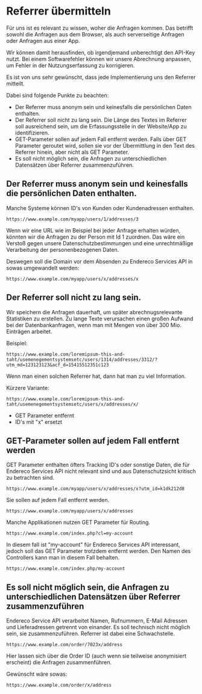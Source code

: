 # Referrer übermitteln

Für uns ist es relevant zu wissen, woher die Anfragen kommen. Das betrifft sowohl die Anfragen aus dem Browser, als
auch serverseitige Anfragen oder Anfragen aus einer App.

Wir können damit herausfinden, ob irgendjemand unberechtigt den API-Key nutzt. Bei einem Softwarefehler können wir
unsere Abrechnung anpassen, um Fehler in der Nutzungserfassung zu korrigieren.

Es ist von uns sehr gewünscht, dass jede Implementierung uns den Referrer mitteilt.

Dabei sind folgende Punkte zu beachten:

- Der Referrer muss anonym sein und keinesfalls die persönlichen Daten enthalten.
- Der Referrer soll nicht zu lang sein. Die Länge des Textes im Referrer soll ausreichend sein, um die Erfassungsstelle
  in der Website/App zu identifizieren.
- GET-Parameter sollen auf jedem Fall entfernt werden. Falls über GET Parameter geroutet wird, sollen sie vor der
  Übermittlung in den Text des Referrer hinein, aber nicht als GET Parameter.
- Es soll nicht möglich sein, die Anfragen zu unterschiedlichen Datensätzen über Referrer zusammenzuführen.

## Der Referrer muss anonym sein und keinesfalls die persönlichen Daten enthalten.

Manche Systeme können ID's von Kunden oder Kundenadressen enthalten.

``` 
https://www.example.com/myapp/users/1/addresses/3
```

Wenn wir eine URL wie im Beispiel bei jeder Anfrage erhalten würden, könnten wir die Anfragen zu der Person mit Id 1
zuordnen. Das wäre ein Verstoß gegen unsere Datenschutzbestimmungen und eine unrechtmäßige Verarbeitung der
personenbezogenen Daten.

Deswegen soll die Domain vor dem Absenden zu Endereco Services API in sowas umgewandelt werden:

``` 
https://www.example.com/myapp/users/x/addresses/x
```

## Der Referrer soll nicht zu lang sein.

Wir speichern die Anfragen dauerhaft, um später abrechnugsrelevante Statistiken zu erstellen. Zu lange Texte verursachen
einen großen Aufwand bei der Datenbankanfragen, wenn man mit Mengen von über 300 Mio. Einträgen arbeitet.

Beispiel:

``` 
https://www.example.com/loremipsum-this-and-taht/usemenegementsystemsetc/users/1314/addresses/3312/?utm_md=123123123&acf_d=15415512351c123
```

Wenn man einen solchen Referrer hat, dann hat man zu viel Information.

Kürzere Variante:

``` 
https://www.example.com/loremipsum-this-and-taht/usemenegementsystemsetc/users/x/addresses/x/
```

- GET Parameter entfernt
- ID's mit "x" ersetzt

## GET-Parameter sollen auf jedem Fall entfernt werden

GET Parameter enthalten öfters Tracking ID's oder sonstige Daten, die für Endereco Services API nicht relevant sind und aus
Datenschutzsicht kritisch zu betrachten sind.

``` 
https://www.example.com/myapp/users/x/addresses/x?utm_id=k1dk212d8
```

Sie sollen auf jedem Fall entfernt werden.

``` 
https://www.example.com/myapp/users/x/addresses
```

Manche Applikationen nutzen GET Parameter für Routing.

``` 
https://www.example.com/index.php?cl=my-account
```

In diesem fall ist "my-account" für Endereco Services API interessant, jedoch soll das GET Parameter trotzdem entfernt
werden. Den Namen des Controllers kann man in diesem Fall behalten.

``` 
https://www.example.com/index.php/my-account
```

## Es soll nicht möglich sein, die Anfragen zu unterschiedlichen Datensätzen über Referrer zusammenzuführen

Endereco Service API verarbeitet Namen, Rufnummern, E-Mail Adressen und Lieferadressen getrennt von einander. Es soll
technisch nicht möglich sein, sie zusammenzuführen. Referrer ist dabei eine Schwachstelle.

``` 
https://www.example.com/order/7023x/address
```

Hier lassen sich über die Order ID (auch wenn sie teilweise anonymisiert erscheint) die Anfragen zusammenführen.

Gewünscht wäre sowas:

``` 
https://www.example.com/order/x/address
```

